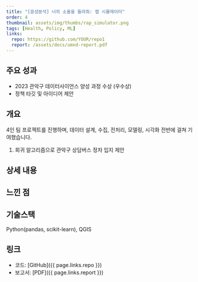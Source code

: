 ```yaml
---
title: "[음성분석] 너의 소울을 들려줘: 랩 시뮬레이터"
order: 4
thumbnail: assets/img/thumbs/rap_simulator.png
tags: [Health, Policy, ML]
links:
  repo: https://github.com/YOUR/repo1
  report: /assets/docs/umnd-report.pdf
---
```


## 주요 성과
- 2023 관악구 데이터사이언스 양성 과정 수상 (우수상)
- 정책 타깃 및 아이디어 제안


## 개요
4인 팀 프로젝트를 진행하며, 데이터 설계, 수집, 전처리, 모델링, 시각화 전반에 걸쳐 기여했습니다.

1. 회귀 알고리즘으로 관악구 상담버스 정차 입지 제안


## 상세 내용



## 느낀 점



## 기술스택
Python(pandas, scikit-learn), QGIS


## 링크
- 코드: [GitHub]({{ page.links.repo }})
- 보고서: [PDF]({{ page.links.report }})
